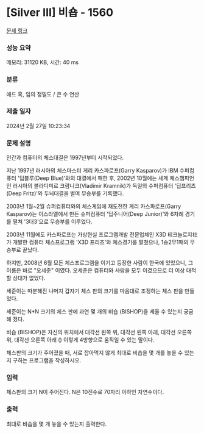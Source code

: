 # [Silver III] 비숍 - 1560 

[문제 링크](https://www.acmicpc.net/problem/1560) 

### 성능 요약

메모리: 31120 KB, 시간: 40 ms

### 분류

애드 혹, 임의 정밀도 / 큰 수 연산

### 제출 일자

2024년 2월 27일 10:23:34

### 문제 설명

<p>인간과 컴퓨터의 체스대결은 1997년부터 시작되었다.</p>

<p>지난 1997년 러시아의 체스마스터 게리 카스파로프(Garry Kasparov)가 IBM 수퍼컴퓨터 '딥블루(Deep Blue)'와의 대결에서 패한 후, 2002년 10월에는 세계 체스챔피언인 러시아의 블라디미르 크람니크(Vladimir Kramnik)가 독일의 수퍼컴퓨터 '딥프리츠(Deep Fritz)'와 두뇌대결을 벌여 무승부를 기록했다.</p>

<p>2003년 1월~2월 슈퍼컴퓨터와의 체스게임에 재도전한 게리 카스파로프(Garry Kasparov)는 이스라엘에서 만든 슈퍼컴퓨터 '딥주니어(Deep Junior)'와 6차례 경기를 펼쳐 '3대3'으로 무승부를 이루었다.</p>

<p>2003년 11월에도 카스파로프는 가상현실 프로그램개발 전문업체인 X3D 테크놀로지社가 개발한 컴퓨터 체스프로그램 'X3D 프리츠'와 체스경기를 펼쳤으나, 1승2무1패의 무승부로 끝났다.</p>

<p>하지만, 2008년 6월 모든 체스프로그램을 이기고 등장한 사람이 한국에 있었으니, 그 이름은 바로 "오세준" 이였다. 오세준은 컴퓨터와 사람을 모두 이겼으므로 더 이상 대적할 상대가 없었다.</p>

<p>세준이는 따분해진 나머지 갑자기 체스 판의 크기를 마음대로 조정하는 체스 판을 만들었다.</p>

<p>세준이는 N*N 크기의 체스 판에 과연 몇 개의 비숍 (BISHOP)을 세울 수 있는지 궁금해 졌다.</p>

<p>비숍 (BISHOP)은 자신의 위치에서 대각선 왼쪽 위, 대각선 왼쪽 아래, 대각선 오른쪽 위, 대각선 오른쪽 아래 () 이렇게 4방향으로 움직일 수 있는 말이다.</p>

<p>체스판의 크기가 주어졌을 때, 서로 잡아먹지 않게 최대로 비숍을 몇 개를 놓을 수 있는지 구하는 프로그램을 작성하시오.</p>

### 입력 

 <p>체스판의 크기 N이 주어진다. N은 10진수로 70자리 이하인 자연수이다.</p>

### 출력 

 <p>최대로 비숍을 몇 개 놓을 수 있는지 출력한다.</p>

